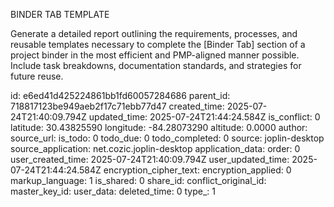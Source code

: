 BINDER TAB TEMPLATE

Generate a detailed report outlining the requirements, processes, and reusable templates necessary to complete the [Binder Tab] section of a project binder in the most efficient and PMP-aligned manner possible. Include task breakdowns, documentation standards, and strategies for future reuse.

id: e6ed41d425224861bb1fd60057284686
parent_id: 718817123be949aeb2f17c71ebb77d47
created_time: 2025-07-24T21:40:09.794Z
updated_time: 2025-07-24T21:44:24.584Z
is_conflict: 0
latitude: 30.43825590
longitude: -84.28073290
altitude: 0.0000
author: 
source_url: 
is_todo: 0
todo_due: 0
todo_completed: 0
source: joplin-desktop
source_application: net.cozic.joplin-desktop
application_data: 
order: 0
user_created_time: 2025-07-24T21:40:09.794Z
user_updated_time: 2025-07-24T21:44:24.584Z
encryption_cipher_text: 
encryption_applied: 0
markup_language: 1
is_shared: 0
share_id: 
conflict_original_id: 
master_key_id: 
user_data: 
deleted_time: 0
type_: 1